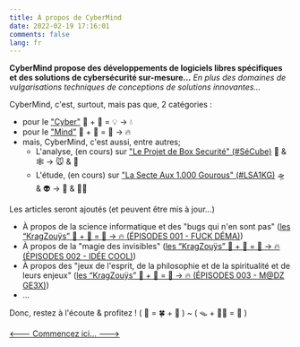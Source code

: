 ```yaml
---
title: À propos de CyberMind
date: 2022-02-19 17:16:01
comments: false
lang: fr
---
```


**CyberMind propose des développements de logiciels libres spécifiques et des solutions de cybersécurité sur-mesure…**
*En plus des domaines de vulgarisations techniques de conceptions de solutions innovantes…*

CyberMind, c'est, surtout, mais pas que, 2 catégories :
- pour le ["Cyber"](https://cybermind.fr/categories/Cyber/)   🤖 + 🎲 = 💡 -> 💧
- pour le ["Mind"](https://cybermind.fr/categories/Mind/)     🧠 + 🧩 = 🧙 -> 🔥
- mais, CyberMind, c'est aussi, entre autres;
  - L'analyse, (en cours) sur ["Le Projet de Box Securité" (#SéCube)](https://cybermind.fr/tags/SECUBOX/)   🔐 & 🕸️ -> 🐭 & 🦉
  - L'étude, (en cours) sur ["La Secte Aux 1.000 Gourous" (#LSA1KG)](https://cybermind.fr/tags/LSA1KG/)     🛸 & 👽 -> 🦄 & 🧚‍♀️

Les articles seront ajoutés (et peuvent être mis à jour…)
- À propos de la science informatique et des "bugs qui n'en sont pas" ([les “KragZouÿs” 🧠 + 🧩 = 🧙 -> 🔥 (ÉPISODES 001 - FUCK DÉMA)](https://cybermind.fr/tags/Fuck-Dema/))
- À propos de la "magie des invisibles" ([les “KragZouÿs” 🧠 + 🧩 = 🧙 -> 🔥 (ÉPISODES 002 - IDÉE COOL)](https://cybermind.fr/tags/Idee-Cool/))
- À propos des "jeux de l'esprit, de la philosophie et de la spiritualité et de leurs enjeux" ([les “KragZouÿs” 🧠 + 🧩 = 🧙 -> 🔥 (ÉPISODES 003 - M@DZ GE3X)](https://cybermind.fr/tags/M-DZ-GE3X/))
- …

Donc, restez à l'écoute & profitez ! ( 🤖 = 🍀 + 🎵 ) ~ ( 🪤 + 🧞‍♂️ = 🧠 )

[<--- Commencez ici… --->](https://cybermind.fr/fr/Cyber/Mind/welcome/)